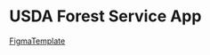 # USDA Forest Service App

[FigmaTemplate](https://www.figma.com/file/FXvhcQphaMWyzVpvjtV8qU/AWS-Amplify-Studio-Learn-Course-Figma-File-(Community)-(Copy)?type=design&node-id=3348%3A2473&t=SqiAPNsY42QFGsCP-1)
